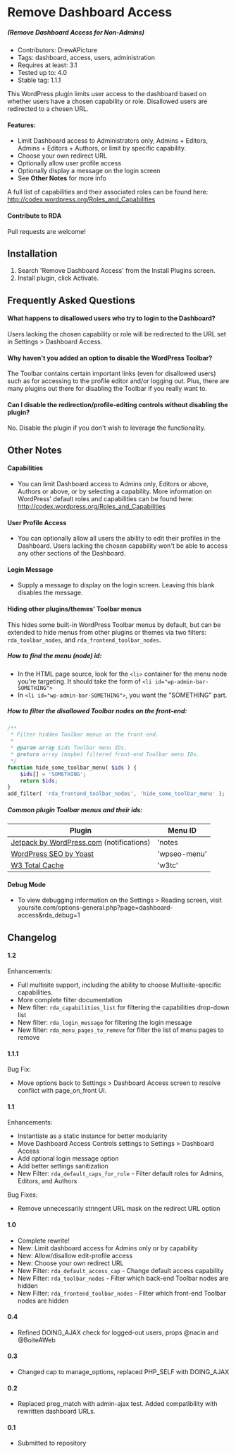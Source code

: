 # Remove Dashboard Access
##### (Remove Dashboard Access for Non-Admins)

* Contributors: DrewAPicture
* Tags: dashboard, access, users, administration
* Requires at least: 3.1
* Tested up to: 4.0
* Stable tag: 1.1.1

This WordPress plugin limits user access to the dashboard based on whether users have a chosen capability or role. Disallowed users are redirected to a chosen URL.

#### Features:

* Limit Dashboard access to Administrators only, Admins + Editors, Admins + Editors + Authors, or limit by specific capability.
* Choose your own redirect URL
* Optionally allow user profile access
* Optionally display a message on the login screen
* See **Other Notes** for more info

A full list of capabilities and their associated roles can be found here: http://codex.wordpress.org/Roles_and_Capabilities

#### Contribute to RDA

Pull requests are welcome!

## Installation

1. Search 'Remove Dashboard Access' from the Install Plugins screen.
2. Install plugin, click Activate.

## Frequently Asked Questions

#### What happens to disallowed users who try to login to the Dashboard?

Users lacking the chosen capability or role will be redirected to the URL set in Settings > Dashboard Access.

#### Why haven't you added an option to disable the WordPress Toolbar?

The Toolbar contains certain important links (even for disallowed users) such as for accessing to the profile editor and/or logging out. Plus, there are many plugins out there for disabling the Toolbar if you really want to.

#### Can I disable the redirection/profile-editing controls without disabling the plugin?

No. Disable the plugin if you don't wish to leverage the functionality.

## Other Notes

#### Capabilities

* You can limit Dashboard access to Admins only, Editors or above, Authors or above, or by selecting a capability. More information on WordPress' default roles and capabilities can be found here: http://codex.wordpress.org/Roles_and_Capabilities

#### User Profile Access

* You can optionally allow all users the ability to edit their profiles in the Dashboard. Users lacking the chosen capability won't be able to access any other sections of the Dashboard.

#### Login Message

* Supply a message to display on the login screen. Leaving this blank disables the message.

#### Hiding other plugins/themes' Toolbar menus

This hides some built-in WordPress Toolbar menus by default, but can be extended to hide menus from other plugins or themes via two filters: `rda_toolbar_nodes`, and `rda_frontend_toolbar_nodes`.

##### How to find the menu (node) id:

* In the HTML page source, look for the `<li>` container for the menu node you're targeting. It should take the form of `<li id="wp-admin-bar-SOMETHING">`
* In `<li id="wp-admin-bar-SOMETHING">`, you want the "SOMETHING" part.
	
##### How to filter the disallowed Toolbar nodes on the front-end:

```php
/**
 * Filter hidden Toolbar menus on the front-end.
 *
 * @param array $ids Toolbar menu IDs.
 * @return array (maybe) filtered front-end Toolbar menu IDs.
 */
function hide_some_toolbar_menu( $ids ) {
	$ids[] = 'SOMETHING';
	return $ids;
}
add_filter( 'rda_frontend_toolbar_nodes', 'hide_some_toolbar_menu' );
```

##### Common plugin Toolbar menus and their ids:

| Plugin | Menu ID |
| ------ | ------- |
| [Jetpack by WordPress.com](http://wordpress.org/extend/plugins/jetpack/) (notifications) | 'notes |
| [WordPress SEO by Yoast](http://wordpress.org/extend/plugins/wordpress-seo/) | 'wpseo-menu' |
| [W3 Total Cache](http://wordpress.org/extend/plugins/w3-total-cache/) | 'w3tc' |

#### Debug Mode

* To view debugging information on the Settings > Reading screen, visit yoursite.com/options-general.php?page=dashboard-access&rda_debug=1

## Changelog

#### 1.2

Enhancements:
* Full multisite support, including the ability to choose Multisite-specific capabilities.
* More complete filter documentation
* New filter: `rda_capabilities_list` for filtering the capabilities drop-down list
* New filter: `rda_login_message` for filtering the login message
* New filter: `rda_menu_pages_to_remove` for filter the list of menu pages to remove

#### 1.1.1

Bug Fix:
* Move options back to Settings > Dashboard Access screen to resolve conflict with page_on_front UI.

#### 1.1

Enhancements:
* Instantiate as a static instance for better modularity
* Move Dashboard Access Controls settings to Settings > Dashboard Access
* Add optional login message option
* Add better settings sanitization
* New Filter: `rda_default_caps_for_role` - Filter default roles for Admins, Editors, and Authors

Bug Fixes:
* Remove unnecessarily stringent URL mask on the redirect URL option

#### 1.0

* Complete rewrite!
* New: Limit dashboard access for Admins only or by capability
* New: Allow/disallow edit-profile access
* New: Choose your own redirect URL
* New Filter: `rda_default_access_cap` - Change default access capability
* New Filter: `rda_toolbar_nodes` - Filter which back-end Toolbar nodes are hidden
* New Filter: `rda_frontend_toolbar_nodes` - Filter which front-end Toolbar nodes are hidden

#### 0.4

* Refined DOING_AJAX check for logged-out users, props @nacin and @BoiteAWeb

#### 0.3

* Changed cap to manage_options, replaced PHP_SELF with DOING_AJAX

#### 0.2

* Replaced preg_match with admin-ajax test. Added compatibility with rewritten dashboard URLs.

#### 0.1

* Submitted to repository
